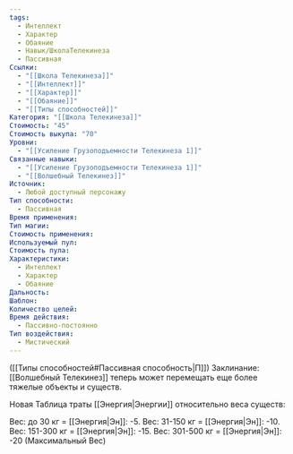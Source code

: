 ```yaml
---
tags:
  - Интеллект
  - Характер
  - Обаяние
  - Навык/ШколаТелекинеза
  - Пассивная
Ссылки:
  - "[[Школа Телекинеза]]"
  - "[[Интеллект]]"
  - "[[Характер]]"
  - "[[Обаяние]]"
  - "[[Типы способностей]]"
Категория: "[[Школа Телекинеза]]"
Стоимость: "45"
Стоимость выкупа: "70"
Уровни:
  - "[[Усиление Грузоподъемности Телекинеза 1]]"
Связанные навыки:
  - "[[Усиление Грузоподъемности Телекинеза 1]]"
  - "[[Волшебный Телекинез]]"
Источник:
  - Любой доступный персонажу
Тип способности:
  - Пассивная
Время применения: 
Тип магии: 
Стоимость применения: 
Используемый пул: 
Стоимость пула: 
Характеристики:
  - Интеллект
  - Характер
  - Обаяние
Дальность: 
Шаблон: 
Количество целей: 
Время действия:
  - Пассивно-постоянно
Тип воздействия:
  - Мистический
---
```

([[Типы способностей#Пассивная способность|П]]) Заклинание: [[Волшебный Телекинез]] теперь может перемещать еще более тяжелые объекты и существ.

Новая Таблица траты [[Энергия|Энергии]] относительно веса существ:

Вес: до 30 кг = [[Энергия|Эн]]: -5. 
Вес: 31-150 кг = [[Энергия|Эн]]: -10.
Вес: 151-300 кг =  [[Энергия|Эн]]: -15.
Вес: 301-500 кг = [[Энергия|Эн]]: -20 (Максимальный Вес)